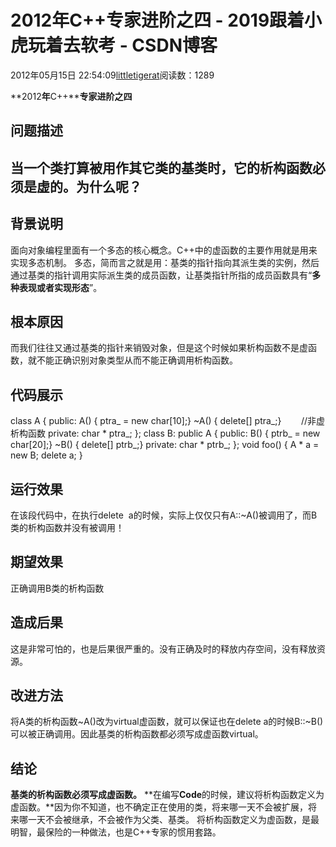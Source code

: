 
# 2012年C++专家进阶之四 - 2019跟着小虎玩着去软考 - CSDN博客

2012年05月15日 22:54:09[littletigerat](https://me.csdn.net/littletigerat)阅读数：1289


**2012****年****C++****专家进阶之四**
## 问题描述
## 当一个类打算被用作其它类的基类时，它的析构函数必须是虚的。为什么呢？
## 背景说明
面向对象编程里面有一个多态的核心概念。C++中的虚函数的主要作用就是用来实现多态机制。
多态，简而言之就是用：基类的指针指向其派生类的实例，然后通过基类的指针调用实际派生类的成员函数，让基类指针所指的成员函数具有“**多种表现或者实现形态**”。
## 根本原因
而我们往往又通过基类的指针来销毁对象，但是这个时候如果析构函数不是虚函数，就不能正确识别对象类型从而不能正确调用析构函数。
## 代码展示
class A
{
public:
A() { ptra_ = new char[10];}
~A() { delete[] ptra_;}        //非虚析构函数
private:
char * ptra_;
};
class B: public A
{
public:
B() { ptrb_ = new char[20];}
~B() { delete[] ptrb_;}
private:
char * ptrb_;
};
void foo()
{
A * a = new B;
delete a;
}
## 运行效果
在该段代码中，在执行delete  a的时候，实际上仅仅只有A::~A()被调用了，而B类的析构函数并没有被调用！
## 期望效果
正确调用B类的析构函数
## 造成后果
这是非常可怕的，也是后果很严重的。没有正确及时的释放内存空间，没有释放资源。
## 改进方法
将A类的析构函数~A()改为virtual虚函数，就可以保证也在delete
 a的时候B::~B()可以被正确调用。因此基类的析构函数都必须写成虚函数virtual。
## 结论
**基类的析构函数必须写成虚函数。**
**在编写****Code****的时候，建议将析构函数定义为虚函数。**因为你不知道，也不确定正在使用的类，将来哪一天不会被扩展，将来哪一天不会被继承，不会被作为父类、基类。
将析构函数定义为虚函数，是最明智，最保险的一种做法，也是C++专家的惯用套路。

